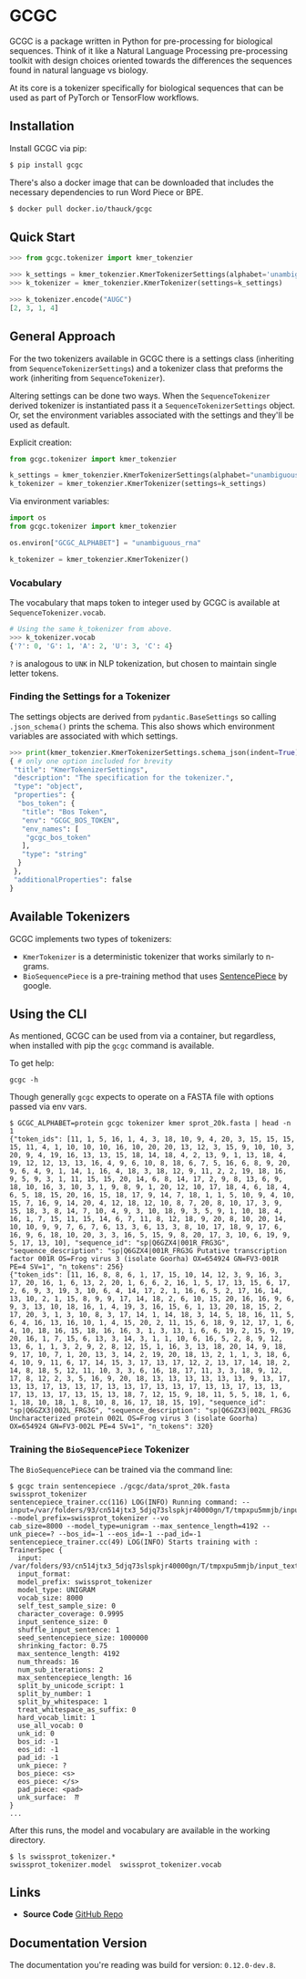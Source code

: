 # GCGC

GCGC is a package written in Python for pre-processing for biological sequences. Think of it like a
Natural Language Processing pre-processing toolkit with design choices oriented towards the
differences the sequences found in natural language vs biology.

At its core is a tokenizer specifically for biological sequences that can be
used as part of PyTorch or TensorFlow workflows.

## Installation

Install GCGC via pip:

```bash
$ pip install gcgc
```

There's also a docker image that can be downloaded that includes the necessary
dependencies to run Word Piece or BPE.

```bash
$ docker pull docker.io/thauck/gcgc
```

## Quick Start

```python
>>> from gcgc.tokenizer import kmer_tokenzier

>>> k_settings = kmer_tokenzier.KmerTokenizerSettings(alphabet='unambiguous_rna')
>>> k_tokenizer = kmer_tokenzier.KmerTokenizer(settings=k_settings)

>>> k_tokenizer.encode("AUGC")
[2, 3, 1, 4]
```

## General Approach

For the two tokenizers available in GCGC there is a settings class (inheriting
from `SequenceTokenizerSettings`) and a tokenizer class that preforms the work
(inheriting from `SequenceTokenizer`).

Altering settings can be done two ways. When the `SequenceTokenizer` derived
tokenizer is instantiated pass it a `SequenceTokenizerSettings` object. Or, set
the environment variables associated with the settings and they'll be used as
default.

Explicit creation:

```python
from gcgc.tokenizer import kmer_tokenzier

k_settings = kmer_tokenzier.KmerTokenizerSettings(alphabet="unambiguous_rna")
k_tokenizer = kmer_tokenzier.KmerTokenizer(settings=k_settings)
```

Via environment variables:

```python
import os
from gcgc.tokenizer import kmer_tokenzier

os.environ["GCGC_ALPHABET"] = "unambiguous_rna"

k_tokenizer = kmer_tokenzier.KmerTokenizer()
```

### Vocabulary

The vocabulary that maps token to integer used by GCGC is available at
`SequenceTokenizer.vocab`.

```python
# Using the same k_tokenizer from above.
>>> k_tokenizer.vocab
{'?': 0, 'G': 1, 'A': 2, 'U': 3, 'C': 4}
```

`?` is analogous to `UNK` in NLP tokenization, but chosen to maintain single
letter tokens.

### Finding the Settings for a Tokenizer

The settings objects are derived from `pydantic.BaseSettings` so calling
`.json_schema()` prints the schema. This also shows which environment variables
are associated with which settings.

```python
>>> print(kmer_tokenzier.KmerTokenizerSettings.schema_json(indent=True))
{ # only one option included for brevity
 "title": "KmerTokenizerSettings",
 "description": "The specification for the tokenizer.",
 "type": "object",
 "properties": {
  "bos_token": {
   "title": "Bos Token",
   "env": "GCGC_BOS_TOKEN",
   "env_names": [
    "gcgc_bos_token"
   ],
   "type": "string"
  }
 },
 "additionalProperties": false
}
```

## Available Tokenizers

GCGC implements two types of tokenizers:

* `KmerTokenizer` is a deterministic tokenizer that works similarly to n-grams.
* `BioSequencePiece` is a pre-training method that uses [SentencePiece](https://github.com/google/sentencepiece) by google.

## Using the CLI

As mentioned, GCGC can be used from via a container, but regardless, when
installed with pip the `gcgc` command is available.

To get help:

```
gcgc -h
```

Though generally `gcgc` expects to operate on a FASTA file with options passed via env vars.

```console
$ GCGC_ALPHABET=protein gcgc tokenizer kmer sprot_20k.fasta | head -n 1
{"token_ids": [11, 1, 5, 16, 1, 4, 3, 18, 10, 9, 4, 20, 3, 15, 15, 15, 15, 11, 4, 1, 10, 10, 10, 16, 10, 20, 20, 13, 12, 3, 15, 9, 10, 10, 3, 20, 9, 4, 19, 16, 13, 13, 15, 18, 14, 18, 4, 2, 13, 9, 1, 13, 18, 4, 19, 12, 12, 13, 13, 16, 4, 9, 6, 10, 8, 18, 6, 7, 5, 16, 6, 8, 9, 20, 9, 6, 4, 9, 1, 14, 1, 16, 4, 18, 3, 18, 12, 9, 11, 2, 2, 19, 18, 16, 9, 5, 9, 3, 1, 11, 15, 15, 20, 14, 6, 8, 14, 17, 2, 9, 8, 13, 6, 9, 18, 10, 16, 3, 10, 3, 1, 9, 8, 9, 1, 20, 12, 10, 17, 18, 4, 6, 18, 4, 6, 5, 18, 15, 20, 16, 15, 18, 17, 9, 14, 7, 18, 1, 1, 5, 10, 9, 4, 10, 15, 7, 16, 9, 14, 20, 4, 12, 18, 12, 10, 8, 7, 20, 8, 10, 17, 3, 9, 15, 18, 3, 8, 14, 7, 10, 4, 9, 3, 10, 18, 9, 3, 5, 9, 1, 10, 18, 4, 16, 1, 7, 15, 11, 15, 14, 6, 7, 11, 8, 12, 18, 9, 20, 8, 10, 20, 14, 10, 10, 9, 9, 7, 6, 7, 6, 13, 3, 6, 13, 3, 8, 10, 17, 18, 9, 17, 6, 16, 9, 6, 18, 10, 20, 3, 3, 16, 5, 15, 9, 8, 20, 17, 3, 10, 6, 19, 9, 5, 17, 13, 10], "sequence_id": "sp|Q6GZX4|001R_FRG3G", "sequence_description": "sp|Q6GZX4|001R_FRG3G Putative transcription factor 001R OS=Frog virus 3 (isolate Goorha) OX=654924 GN=FV3-001R PE=4 SV=1", "n_tokens": 256}
{"token_ids": [11, 16, 8, 8, 6, 1, 17, 15, 10, 14, 12, 3, 9, 16, 3, 17, 20, 16, 1, 6, 13, 2, 20, 1, 6, 6, 2, 16, 1, 5, 17, 13, 15, 6, 17, 2, 6, 9, 3, 19, 3, 10, 6, 4, 14, 17, 2, 1, 16, 6, 5, 2, 17, 16, 14, 13, 10, 2, 1, 15, 8, 9, 9, 17, 14, 18, 2, 6, 10, 15, 20, 16, 16, 9, 6, 9, 3, 13, 10, 18, 16, 1, 4, 19, 3, 16, 15, 6, 1, 13, 20, 18, 15, 2, 17, 20, 3, 1, 3, 10, 8, 3, 17, 14, 1, 14, 18, 3, 14, 5, 18, 16, 11, 5, 6, 4, 16, 13, 16, 10, 1, 4, 15, 20, 2, 11, 15, 6, 18, 9, 12, 17, 1, 6, 4, 10, 18, 16, 15, 18, 16, 16, 3, 1, 3, 13, 1, 6, 6, 19, 2, 15, 9, 19, 20, 16, 1, 7, 15, 6, 13, 3, 14, 3, 1, 1, 10, 6, 16, 5, 2, 8, 9, 12, 13, 6, 1, 1, 3, 2, 9, 2, 8, 12, 15, 1, 16, 3, 13, 18, 20, 14, 9, 18, 9, 17, 10, 7, 1, 20, 13, 3, 14, 2, 19, 20, 18, 13, 2, 1, 1, 3, 18, 6, 4, 10, 9, 11, 6, 17, 14, 15, 3, 17, 13, 17, 12, 2, 13, 17, 14, 18, 2, 14, 8, 18, 5, 12, 11, 10, 3, 3, 6, 16, 18, 17, 11, 3, 3, 18, 9, 12, 17, 8, 12, 2, 3, 5, 16, 9, 20, 18, 13, 13, 13, 13, 13, 13, 9, 13, 17, 13, 13, 17, 13, 13, 17, 13, 13, 17, 13, 13, 17, 13, 13, 17, 13, 13, 17, 13, 13, 17, 13, 15, 13, 18, 7, 12, 15, 9, 18, 11, 5, 5, 18, 1, 6, 1, 18, 10, 18, 1, 8, 10, 8, 16, 17, 18, 15, 19], "sequence_id": "sp|Q6GZX3|002L_FRG3G", "sequence_description": "sp|Q6GZX3|002L_FRG3G Uncharacterized protein 002L OS=Frog virus 3 (isolate Goorha) OX=654924 GN=FV3-002L PE=4 SV=1", "n_tokens": 320}
```

### Training the `BioSequencePiece` Tokenizer

The `BioSequencePiece` can be trained via the command line:

```console
$ gcgc train sentencepiece ./gcgc/data/sprot_20k.fasta swissprot_tokenizer
sentencepiece_trainer.cc(116) LOG(INFO) Running command: --input=/var/folders/93/cn514jtx3_5djq73slspkjr40000gn/T/tmpxpu5mmjb/input_textfiles.txt --model_prefix=swissprot_tokenizer --vo
cab_size=8000 --model_type=unigram --max_sentence_length=4192 --unk_piece=? --bos_id=-1 --eos_id=-1 --pad_id=-1
sentencepiece_trainer.cc(49) LOG(INFO) Starts training with :
TrainerSpec {
  input: /var/folders/93/cn514jtx3_5djq73slspkjr40000gn/T/tmpxpu5mmjb/input_textfiles.txt
  input_format:
  model_prefix: swissprot_tokenizer
  model_type: UNIGRAM
  vocab_size: 8000
  self_test_sample_size: 0
  character_coverage: 0.9995
  input_sentence_size: 0
  shuffle_input_sentence: 1
  seed_sentencepiece_size: 1000000
  shrinking_factor: 0.75
  max_sentence_length: 4192
  num_threads: 16
  num_sub_iterations: 2
  max_sentencepiece_length: 16
  split_by_unicode_script: 1
  split_by_number: 1
  split_by_whitespace: 1
  treat_whitespace_as_suffix: 0
  hard_vocab_limit: 1
  use_all_vocab: 0
  unk_id: 0
  bos_id: -1
  eos_id: -1
  pad_id: -1
  unk_piece: ?
  bos_piece: <s>
  eos_piece: </s>
  pad_piece: <pad>
  unk_surface:  ⁇
}
...
```

After this runs, the model and vocabulary are available in the working
directory.

```console
$ ls swissprot_tokenizer.*
swissprot_tokenizer.model  swissprot_tokenizer.vocab
```

## Links

- **Source Code** [GitHub Repo](https://github.com/tshauck/gcgc)

## Documentation Version

The documentation you're reading was build for version: `0.12.0-dev.8`.
